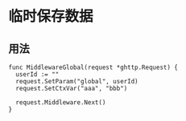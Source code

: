 # 临时保存数据

## 用法

```golang
func MiddlewareGlobal(request *ghttp.Request) {
  userId := ""
  request.SetParam("global", userId)
  request.SetCtxVar("aaa", "bbb")

  request.Middleware.Next()
}
```
